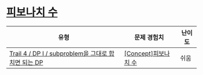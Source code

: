 # [피보나치 수](https://www.codetree.ai/trails/complete/curated-cards/intro-fibonacci-number)

|유형|문제 경험치|난이도|
|---|---|---|
|[Trail 4 / DP I / subproblem을 그대로 합치면 되는 DP](https://www.codetree.ai/trail-info/intermediate-low/)|[[Concept]피보나치 수](https://www.codetree.ai/trails/complete/curated-cards/intro-fibonacci-number/)|쉬움|

